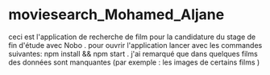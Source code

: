 # moviesearch_Mohamed_Aljane
ceci est l'application de recherche de film pour la candidature du stage de fin d'étude avec Nobo .
pour ouvrir l'application  lancer avec les commandes suivantes: npm install && npm start .
j'ai remarqué que dans quelques films des données sont manquantes (par exemple : les images de certains films )
